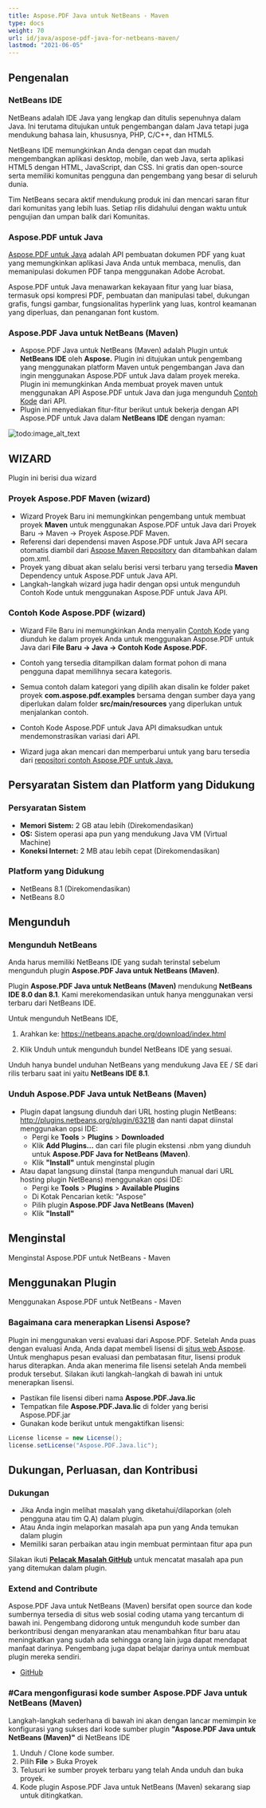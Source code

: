 ```yaml
---
title: Aspose.PDF Java untuk NetBeans - Maven
type: docs
weight: 70
url: id/java/aspose-pdf-java-for-netbeans-maven/
lastmod: "2021-06-05"
---
```


## Pengenalan

### NetBeans IDE

NetBeans adalah IDE Java yang lengkap dan ditulis sepenuhnya dalam Java. Ini terutama ditujukan untuk pengembangan dalam Java tetapi juga mendukung bahasa lain, khususnya, PHP, C/C++, dan HTML5.

NetBeans IDE memungkinkan Anda dengan cepat dan mudah mengembangkan aplikasi desktop, mobile, dan web Java, serta aplikasi HTML5 dengan HTML, JavaScript, dan CSS. Ini gratis dan open-source serta memiliki komunitas pengguna dan pengembang yang besar di seluruh dunia.

Tim NetBeans secara aktif mendukung produk ini dan mencari saran fitur dari komunitas yang lebih luas. Setiap rilis didahului dengan waktu untuk pengujian dan umpan balik dari Komunitas.

### Aspose.PDF untuk Java

[Aspose.PDF untuk Java](https://products.aspose.com/pdf/java/) adalah API pembuatan dokumen PDF yang kuat yang memungkinkan aplikasi Java Anda untuk membaca, menulis, dan memanipulasi dokumen PDF tanpa menggunakan Adobe Acrobat.

Aspose.PDF untuk Java menawarkan kekayaan fitur yang luar biasa, termasuk opsi kompresi PDF, pembuatan dan manipulasi tabel, dukungan grafis, fungsi gambar, fungsionalitas hyperlink yang luas, kontrol keamanan yang diperluas, dan penanganan font kustom.

### Aspose.PDF Java untuk NetBeans (Maven)

- Aspose.PDF Java untuk NetBeans (Maven) adalah Plugin untuk **NetBeans IDE** oleh **Aspose.** Plugin ini ditujukan untuk pengembang yang menggunakan platform Maven untuk pengembangan Java dan ingin menggunakan Aspose.PDF untuk Java dalam proyek mereka. Plugin ini memungkinkan Anda membuat proyek maven untuk menggunakan API Aspose.PDF untuk Java dan juga mengunduh [Contoh Kode](https://github.com/aspose-pdf/Aspose.PDF-for-Java/tree/master/Examples) dari API.
- Plugin ini menyediakan fitur-fitur berikut untuk bekerja dengan API Aspose.PDF untuk Java dalam **NetBeans IDE** dengan nyaman:

![todo:image_alt_text](https://i.imgur.com/KWKGljg.png)

## WIZARD

Plugin ini berisi dua wizard

### Proyek Aspose.PDF Maven (wizard)

- Wizard Proyek Baru ini memungkinkan pengembang untuk membuat proyek **Maven** untuk menggunakan Aspose.PDF untuk Java dari Proyek Baru -> Maven -> Proyek Aspose.PDF Maven.
- Referensi dari dependensi maven Aspose.PDF untuk Java API secara otomatis diambil dari [Aspose Maven Repository](https://repository.aspose.com/webapp/#/artifacts/browse/tree/General/repo/com/aspose/aspose-pdf) dan ditambahkan dalam pom.xml.
- Proyek yang dibuat akan selalu berisi versi terbaru yang tersedia **Maven** Dependency untuk Aspose.PDF untuk Java API.
- Langkah-langkah wizard juga hadir dengan opsi untuk mengunduh Contoh Kode untuk menggunakan Aspose.PDF untuk Java API.

### Contoh Kode Aspose.PDF (wizard)

- Wizard File Baru ini memungkinkan Anda menyalin [Contoh Kode](https://github.com/aspose-pdf/Aspose.PDF-for-Java/tree/master/Examples) yang diunduh ke dalam proyek Anda untuk menggunakan Aspose.PDF untuk Java dari **File Baru -> Java -> Contoh Kode Aspose.PDF.**
- Contoh yang tersedia ditampilkan dalam format pohon di mana pengguna dapat memilihnya secara kategoris.

- Semua contoh dalam kategori yang dipilih akan disalin ke folder paket proyek **com.aspose.pdf.examples** bersama dengan sumber daya yang diperlukan dalam folder **src/main/resources** yang diperlukan untuk menjalankan contoh.
- Contoh Kode Aspose.PDF untuk Java API dimaksudkan untuk mendemonstrasikan variasi dari API.
- Wizard juga akan mencari dan memperbarui untuk yang baru tersedia dari [repositori contoh Aspose.PDF untuk Java.](https://github.com/aspose-pdf/Aspose.PDF-for-Java/tree/master/Examples)

## Persyaratan Sistem dan Platform yang Didukung

### Persyaratan Sistem

- **Memori Sistem:** 2 GB atau lebih (Direkomendasikan)
- **OS:** Sistem operasi apa pun yang mendukung Java VM (Virtual Machine)
- **Koneksi Internet:** 2 MB atau lebih cepat (Direkomendasikan)

### Platform yang Didukung

- NetBeans 8.1 (Direkomendasikan)
- NetBeans 8.0

## Mengunduh

### Mengunduh NetBeans

Anda harus memiliki NetBeans IDE yang sudah terinstal sebelum mengunduh plugin **Aspose.PDF Java untuk NetBeans (Maven)**.

Plugin **Aspose.PDF Java untuk NetBeans (Maven)** mendukung **NetBeans IDE 8.0 dan 8.1**. Kami merekomendasikan untuk hanya menggunakan versi terbaru dari NetBeans IDE.

Untuk mengunduh NetBeans IDE,

1. Arahkan ke: <https://netbeans.apache.org/download/index.html>

1. Klik Unduh untuk mengunduh bundel NetBeans IDE yang sesuai.

Unduh hanya bundel unduhan NetBeans yang mendukung Java EE / SE dari rilis terbaru saat ini yaitu **NetBeans IDE 8.1**.

### Unduh Aspose.PDF Java untuk NetBeans (Maven)

- Plugin dapat langsung diunduh dari URL hosting plugin NetBeans: <http://plugins.netbeans.org/plugin/63218>
  dan nanti dapat diinstal menggunakan opsi IDE:
  - Pergi ke **Tools** > **Plugins** > **Downloaded**
  - Klik **Add Plugins...** dan cari file plugin ekstensi .nbm yang diunduh untuk **Aspose.PDF Java for NetBeans (Maven)**.
  - Klik **"Install"** untuk menginstal plugin
- Atau dapat langsung diinstal (tanpa mengunduh manual dari URL hosting plugin NetBeans) menggunakan opsi IDE:
  - Pergi ke **Tools** > **Plugins** > **Available Plugins**
  - Di Kotak Pencarian ketik: "Aspose"
  - Pilih plugin **Aspose.PDF Java NetBeans (Maven)**
  - Klik **"Install"**

## Menginstal

Menginstal Aspose.PDF untuk NetBeans - Maven

## Menggunakan Plugin

Menggunakan Aspose.PDF untuk NetBeans - Maven

### Bagaimana cara menerapkan Lisensi Aspose?

Plugin ini menggunakan versi evaluasi dari Aspose.PDF. Setelah Anda puas dengan evaluasi Anda, Anda dapat membeli lisensi di [situs web Aspose](https://purchase.aspose.com/buy). Untuk menghapus pesan evaluasi dan pembatasan fitur, lisensi produk harus diterapkan. Anda akan menerima file lisensi setelah Anda membeli produk tersebut. Silakan ikuti langkah-langkah di bawah ini untuk menerapkan lisensi.

- Pastikan file lisensi diberi nama **Aspose.PDF.Java.lic**
- Tempatkan file **Aspose.PDF.Java.lic** di folder yang berisi Aspose.PDF.jar
- Gunakan kode berikut untuk mengaktifkan lisensi:

```java
License license = new License();
license.setLicense("Aspose.PDF.Java.lic");
```

## Dukungan, Perluasan, dan Kontribusi

### Dukungan

- Jika Anda ingin melihat masalah yang diketahui/dilaporkan (oleh pengguna atau tim Q.A) dalam plugin.
- Atau Anda ingin melaporkan masalah apa pun yang Anda temukan dalam plugin
- Memiliki saran perbaikan atau ingin membuat permintaan fitur apa pun

Silakan ikuti [**Pelacak Masalah GitHub**](https://github.com/aspose-pdf/Aspose.PDF-for-Java/issues) untuk mencatat masalah apa pun yang ditemukan dalam plugin.

### Extend and Contribute

Aspose.PDF Java untuk NetBeans (Maven) bersifat open source dan kode sumbernya tersedia di situs web sosial coding utama yang tercantum di bawah ini. Pengembang didorong untuk mengunduh kode sumber dan berkontribusi dengan menyarankan atau menambahkan fitur baru atau meningkatkan yang sudah ada sehingga orang lain juga dapat mendapat manfaat darinya. Pengembang juga dapat belajar darinya untuk membuat plugin mereka sendiri.

- [GitHub](https://github.com/aspose-pdf/Aspose.PDF-for-Java/tree/master/Plugins/Aspose_Pdf_Java_for_NetBeans\(Maven\))

### #Cara mengonfigurasi kode sumber Aspose.PDF Java untuk NetBeans (Maven)

Langkah-langkah sederhana di bawah ini akan dengan lancar memimpin ke konfigurasi yang sukses dari kode sumber plugin **"Aspose.PDF Java untuk NetBeans (Maven)"** di NetBeans IDE

1. Unduh / Clone kode sumber.
1. Pilih **File** > Buka Proyek
1. Telusuri ke sumber proyek terbaru yang telah Anda unduh dan buka proyek.
1. Kode plugin Aspose.PDF Java untuk NetBeans (Maven) sekarang siap untuk ditingkatkan.